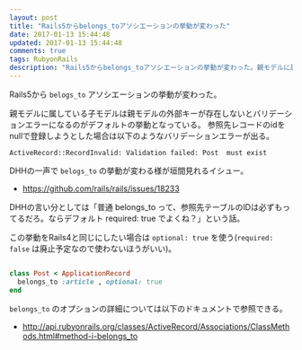 ```yaml
---
layout: post
title: "Rails5からbelongs_toアソシエーションの挙動が変わった"
date: 2017-01-13 15:44:48
updated: 2017-01-13 15:44:48
comments: true
tags: RubyonRails
description: "Rails5からbelongs_toアソシエーションの挙動が変わった。親モデルに属している子モデルは親モデルの外部キーが存在しないとバリデーションエラーになるのがデフォルトの挙動となっている。"
---
```


Rails5から `belogs_to` アソシエーションの挙動が変わった。

親モデルに属している子モデルは親モデルの外部キーが存在しないとバリデーションエラーになるのがデフォルトの挙動となっている。
参照先レコードのidをnullで登録しようとした場合は以下のようなバリデーションエラーが出る。

```
ActiveRecord::RecordInvalid: Validation failed: Post  must exist
```

DHHの一声で `belogs_to` の挙動が変わる様が垣間見れるイシュー。

* https://github.com/rails/rails/issues/18233

DHHの言い分としては「普通 belongs_to って、参照先テーブルのIDは必ずもってるだろ。ならデフォルト required: true でよくね？」という話。

この挙動をRails4と同じにしたい場合は `optional: true` を使う(`required: false` は廃止予定なので使わないほうがいい)。


```ruby

class Post < ApplicationRecord
  belongs_to :article , optional: true
end

```

`belongs_to` のオプションの詳細については以下のドキュメントで参照できる。

* http://api.rubyonrails.org/classes/ActiveRecord/Associations/ClassMethods.html#method-i-belongs_to
